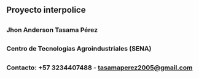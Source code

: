 ## Proyecto interpolice

##

### Jhon Anderson Tasama Pérez

##

### Centro de Tecnologías Agroindustriales (SENA)

##

### Contacto: +57 3234407488 - tasamaperez2005@gmail.com
